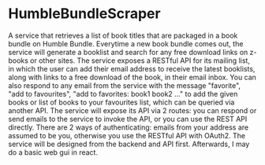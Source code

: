 # HumbleBundleScraper
A service that retrieves a list of book titles that are packaged in a book bundle on Humble Bundle. Everytime a new book bundle comes out, the service will generate a booklist and search for any free download links on z-books or other sites. The service exposes a RESTful API for its mailing list, in which the user can add their email address to receive the latest booklists, along with links to a free download of the book, in their email inbox. You can also respond to any email from the service with the message "favorite", "add to favourites", "add to favorites: book1 book2 ..." to add the given books or list of books to your favourites list, which can be queried via another API. The service will expose its API via 2 routes: you can respond or send emails to the service to invoke the API, or you can use the REST API directly. There are 2 ways of authenticating: emails from your address are assumed to be you, otherwise you use the RESTful API with OAuth2. The service will be designed from the backend and API first. Afterwards, I may do a basic web gui in react.
